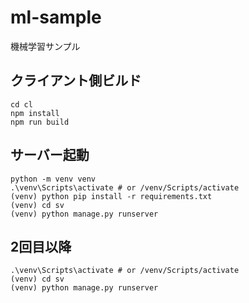 # ml-sample
機械学習サンプル

## クライアント側ビルド
```
cd cl
npm install
npm run build
```

## サーバー起動
```
python -m venv venv
.\venv\Scripts\activate # or /venv/Scripts/activate
(venv) python pip install -r requirements.txt
(venv) cd sv
(venv) python manage.py runserver
```

## 2回目以降
```
.\venv\Scripts\activate # or /venv/Scripts/activate
(venv) cd sv
(venv) python manage.py runserver
```

